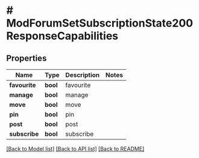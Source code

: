 # # ModForumSetSubscriptionState200ResponseCapabilities

## Properties

Name | Type | Description | Notes
------------ | ------------- | ------------- | -------------
**favourite** | **bool** | favourite |
**manage** | **bool** | manage |
**move** | **bool** | move |
**pin** | **bool** | pin |
**post** | **bool** | post |
**subscribe** | **bool** | subscribe |

[[Back to Model list]](../../README.md#models) [[Back to API list]](../../README.md#endpoints) [[Back to README]](../../README.md)
